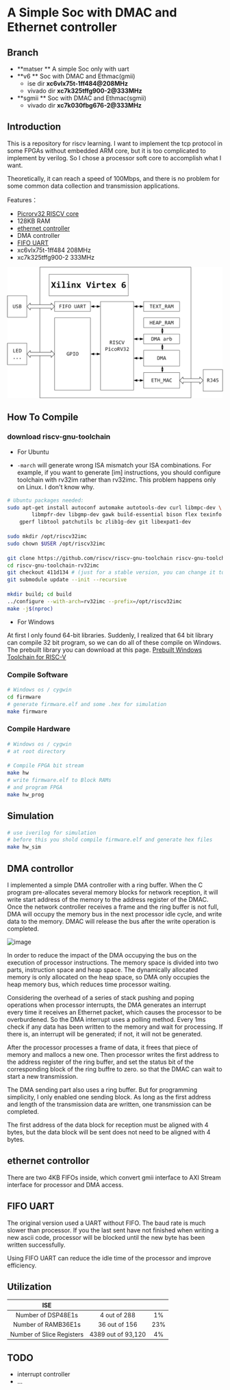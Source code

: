 A Simple Soc with DMAC and Ethernet controller
======================================

Branch
------------------------

- **matser ** A simple Soc only with uart
- **v6          ** Soc with DMAC and Ethmac(gmii)
	- ise        dir **xc6vlx75t-1ff484@208MHz**
	- vivado dir **xc7k325tffg900-2@333MHz**
- **sgmii    ** Soc with DMAC and Ethmac(sgmii)
	- vivado dir **xc7k030fbg676-2@333MHz**

Introduction
------------------------

This is a repository for riscv learning. I want to implement the tcp protocol in some FPGAs without embedded ARM core, but it is too complicated to implement by verilog. So I chose a processor soft core to accomplish what I want. 

Theoretically, it can reach a speed of 100Mbps, and there is no problem for some common data collection and transmission applications.

Features：

- [Picrorv32 RISCV core](https://github.com/cliffordwolf/picorv32)
- 128KB RAM
- [ethernet controller](https://github.com/alexforencich/verilog-ethernet)
- DMA controller
- [FIFO UART](https://github.com/ptracton/UART_ECHO)
- xc6vlx75t-1ff484    208MHz
- xc7k325tffg900-2   333MHz

![image](https://github.com/cjhonlyone/Figurebed/raw/master/img/picorv32_xilinx.png)

How To Compile  
------------------------

### download riscv-gnu-toolchain

- For Ubuntu

- `-march` will generate wrong ISA mismatch your ISA combinations. For example, if you want to generate [im] instructions,  you should configure toolchain with rv32im rather than rv32imc. This problem happens only on Linux. I don't know why.

```bash
# Ubuntu packages needed:
sudo apt-get install autoconf automake autotools-dev curl libmpc-dev \
        libmpfr-dev libgmp-dev gawk build-essential bison flex texinfo \
    gperf libtool patchutils bc zlib1g-dev git libexpat1-dev

sudo mkdir /opt/riscv32imc
sudo chown $USER /opt/riscv32imc

git clone https://github.com/riscv/riscv-gnu-toolchain riscv-gnu-toolchain-rv32imc
cd riscv-gnu-toolchain-rv32imc
git checkout 411d134 # (just for a stable version, you can change it to a updated one)
git submodule update --init --recursive

mkdir build; cd build
../configure --with-arch=rv32imc --prefix=/opt/riscv32imc
make -j$(nproc)
```

- For Windows

At first I only found 64-bit libraries. Suddenly, I realized that 64 bit library can compile 32 bit program, so we can do all of these compile on Windows. The prebuilt library you can download at this page. [Prebuilt Windows Toolchain for RISC-V](https://gnutoolchains.com/risc-v/)  

### Compile Software  

```bash
# Windows os / cygwin
cd firmware
# generate firmware.elf and some .hex for simulation
make firmware
```

### Compile Hardware  

```bash
# Windows os / cygwin
# at root directory

# Compile FPGA bit stream
make hw
# write firmware.elf to Block RAMs
# and program FPGA
make hw_prog
```

Simulation
---------------------------------

```bash
# use iverilog for simulation
# before this you shold compile firmware.elf and generate hex files
make hw_sim
```

DMA controllor  
---------------------------------

I implemented a simple DMA controller with a ring buffer. When the C program pre-allocates several memory blocks for network reception, it will write start address of the memory to the address register of the DMAC. Once the network controller receives a frame and the ring buffer is not full, DMA will occupy the memory bus in the next processor idle cycle, and write data to the memory. DMAC will release the bus after the write operation is completed.

![image](https://upload.wikimedia.org/wikipedia/commons/f/fd/Circular_Buffer_Animation.gif)

In order to reduce the impact of the DMA occupying the bus on the execution of processor instructions. The memory space is divided into two parts, instruction space and heap space. The dynamically allocated memory is only allocated on the heap space, so DMA only occupies the heap memory bus, which reduces time processor waiting.

Considering the overhead of a series of stack pushing and poping operations when processor interrupts, the DMA generates an interrupt every time it receives an Ethernet packet, which causes the processor to be overburdened. So the DMA interrupt uses a polling method. Every 1ms check if any data has been written to the memory and wait for processing. If there is, an interrupt will be generated; if not, it will not be generated.

After the processor processes a frame of data, it frees that piece of memory and mallocs a new one. Then processor writes the first address to the address register of the ring buffer, and set the status bit of the corresponding block of the ring buffre to zero. so that the DMAC can wait to start a new transmission.

The DMA sending part also uses a ring buffer. But for programming simplicity, I only enabled one sending block. As long as the first address and length of the transmission data are written, one transmission can be completed.

The first address of the data block for reception must be aligned with 4 bytes, but the data block will be sent does not need to be aligned with 4 bytes.

ethernet controllor
------------------------------

There are two 4KB FIFOs inside, which convert gmii interface to AXI Stream interface for processor and DMA access.

FIFO UART
----------------

The original version used a UART without FIFO. The baud rate is much slower than processor. If you the last sent have not finished when writing a new ascii code, processor will be blocked until the new byte has been written successfully.

Using FIFO UART can reduce the idle time of the processor and improve efficiency.

Utilization 
----------------

|  ISE    |      |      |
| :----: | :----: | :----: |
|  Number of DSP48E1s     |  4 out of 288    |    1%   |
|  Number of RAMB36E1s   |  36 out of 156    |   23%    |
| Number of Slice Registers  |4389 out of  93,120|4%|

TODO
---------

- interrupt controller
- ...
